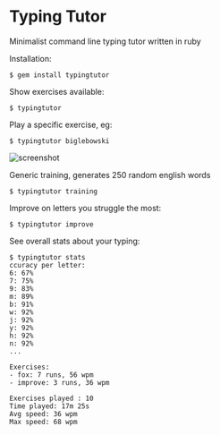 # Typing Tutor
Minimalist command line typing tutor written in ruby

Installation:

```
$ gem install typingtutor
```

Show exercises available:

```
$ typingtutor 
```

Play a specific exercise, eg:

```
$ typingtutor biglebowski
```

![screenshot](https://dl.dropboxusercontent.com/u/28778231/typingtutor/demo.gif)

Generic training, generates 250 random english words

```
$ typingtutor training 
```

Improve on letters you struggle the most:

```
$ typingtutor improve
```

See overall stats about your typing:

```
$ typingtutor stats
ccuracy per letter:
6: 67%
7: 75%
9: 83%
m: 89%
b: 91%
w: 92%
j: 92%
y: 92%
h: 92%
n: 92%
...

Exercises:
- fox: 7 runs, 56 wpm
- improve: 3 runs, 36 wpm

Exercises played : 10
Time played: 17m 25s
Avg speed: 36 wpm
Max speed: 68 wpm

```
